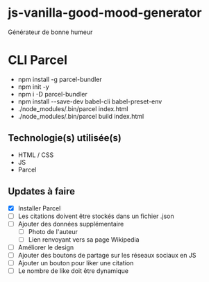 # js-vanilla-good-mood-generator
Générateur de bonne humeur

# CLI Parcel
- npm install -g parcel-bundler
- npm init -y
- npm i -D parcel-bundler
- npm install --save-dev babel-cli babel-preset-env
- ./node_modules/.bin/parcel index.html
- ./node_modules/.bin/parcel build index.html

## Technologie(s) utilisée(s)
- HTML / CSS
- JS
- Parcel

## Updates à faire 
- [x] Installer Parcel
- [ ] Les citations doivent être stockés dans un fichier .json
- [ ] Ajouter des données supplémentaire 
  - [ ] Photo de l'auteur
  - [ ] Lien renvoyant vers sa page Wikipedia
- [ ] Améliorer le design
- [ ] Ajouter des boutons de partage sur les réseaux sociaux en JS 
- [ ] Ajouter un bouton pour liker une citation 
- [ ] Le nombre de like doit être dynamique
